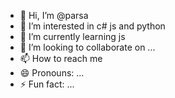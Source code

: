 - 👋 Hi, I’m @parsa
- 👀 I’m interested in c# js and python
- 🌱 I’m currently learning js 
- 💞️ I’m looking to collaborate on ...
- 📫 How to reach me 
- 😄 Pronouns: ...
- ⚡ Fun fact: ...

<!---
parsa1gh/parsa1gh is a ✨ special ✨ repository because its `README.md` (this file) appears on your GitHub profile.
You can click the Preview link to take a look at your changes.
--->
